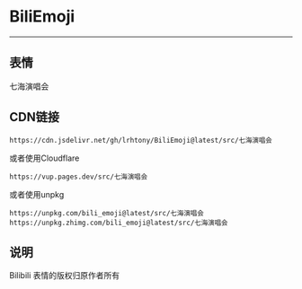 # BiliEmoji
---
## 表情
七海演唱会
## CDN链接
```
https://cdn.jsdelivr.net/gh/lrhtony/BiliEmoji@latest/src/七海演唱会
```
或者使用Cloudflare
```
https://vup.pages.dev/src/七海演唱会
```
或者使用unpkg
```
https://unpkg.com/bili_emoji@latest/src/七海演唱会
https://unpkg.zhimg.com/bili_emoji@latest/src/七海演唱会
```
## 说明
Bilibili 表情的版权归原作者所有
